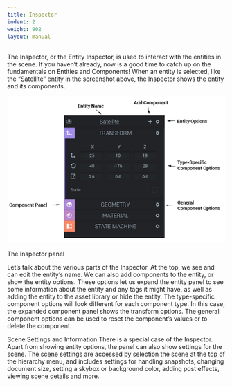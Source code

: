 ```yaml
---
title: Inspector
indent: 2
weight: 902
layout: manual
---
```

The Inspector, or the Entity Inspector, is used to interact with the entities in the scene. If you haven’t already, now is a good time to catch up on the fundamentals on Entities and Components! When an entity is selected, like the “Satellite” entity in the screenshot above, the Inspector shows the entity and its components.

![](inspector-annotated.jpg)

The Inspector panel

Let’s talk about the various parts of the Inspector. At the top, we see and can edit the entity’s name. We can also add components to the entity, or show the entity options. These options let us expand the entity panel to see some information about the entity and any tags it might have, as well as adding the entity to the asset library or hide the entity. The type-specific component options will look different for each component type. In this case, the expanded component panel shows the transform options. The general component options can be used to reset the component’s values or to delete the component.

Scene Settings and Information
There is a special case of the Inspector. Apart from showing entity options, the panel can also show settings for the scene. The scene settings are accessed by selection the scene at the top of the hierarchy menu, and includes settings for handling snapshots, changing document size, setting a skybox or background color, adding post effects, viewing scene details and more.